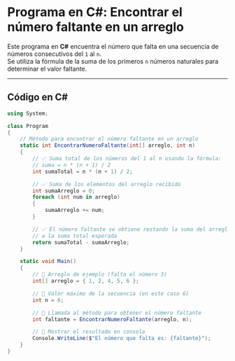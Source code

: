 # Programa en C#: Encontrar el número faltante en un arreglo

Este programa en **C#** encuentra el número que falta en una secuencia de números consecutivos del `1` al `n`.  
Se utiliza la fórmula de la suma de los primeros `n` números naturales para determinar el valor faltante.

---

## Código en C#

```csharp
using System;

class Program
{
    // Método para encontrar el número faltante en un arreglo
    static int EncontrarNumeroFaltante(int[] arreglo, int n)
    {
        // ✅ Suma total de los números del 1 al n usando la fórmula:
        // suma = n * (n + 1) / 2
        int sumaTotal = n * (n + 1) / 2;

        // ✅ Suma de los elementos del arreglo recibido
        int sumaArreglo = 0;
        foreach (int num in arreglo)
        {
            sumaArreglo += num;
        }

        // ✅ El número faltante se obtiene restando la suma del arreglo
        // a la suma total esperada
        return sumaTotal - sumaArreglo;
    }

    static void Main()
    {
        // 🔹 Arreglo de ejemplo (falta el número 3)
        int[] arreglo = { 1, 2, 4, 5, 6 };

        // 🔹 Valor máximo de la secuencia (en este caso 6)
        int n = 6;

        // 🔹 Llamada al método para obtener el número faltante
        int faltante = EncontrarNumeroFaltante(arreglo, n);

        // 🔹 Mostrar el resultado en consola
        Console.WriteLine($"El número que falta es: {faltante}");
    }
}
